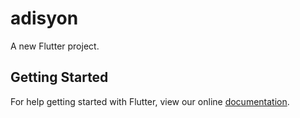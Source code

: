 # adisyon

A new Flutter project.

## Getting Started

For help getting started with Flutter, view our online
[documentation](https://flutter.io/).

